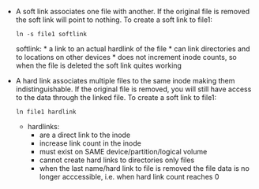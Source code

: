 
* A soft link associates one file with another. If the original file is removed the soft link will point to nothing. To create a soft link to file1:
    ```shell
    ln -s file1 softlink
    ``` 
    softlink:
        * a link to an actual hardlink of the file 
        * can link directories and to locations on other devices
        * does not increment inode counts, so when the file is deleted the soft link quites working



* A hard link associates multiple files to the same inode making them indistinguishable. If the original file is removed, you will still have access to the data through the linked file. To create a soft link to file1:
    ```shell
    ln file1 hardlink
    ``` 
    * hardlinks:
        * are a direct link to the inode
        * increase link count in the inode
        * must exist on SAME device/partition/logical volume
        * cannot create hard links to directories only files
        * when the last name/hard link to file is removed the file data is no longer acccessible, i.e. when hard link count reaches 0



